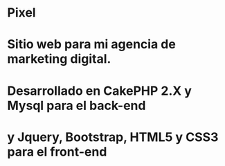 # Pixel
# Sitio web para mi agencia de marketing digital.
# Desarrollado en CakePHP 2.X y Mysql para el back-end
# y Jquery, Bootstrap, HTML5 y CSS3 para el front-end
